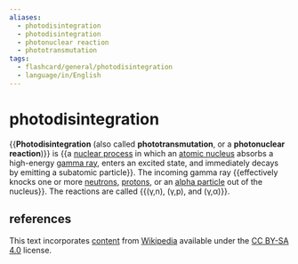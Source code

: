 ```yaml
---
aliases:
  - photodisintegration
  - photodisintegration
  - photonuclear reaction
  - phototransmutation
tags:
  - flashcard/general/photodisintegration
  - language/in/English
---
```


# photodisintegration

{{__Photodisintegration__ (also called __phototransmutation__, or a __photonuclear reaction__)}} is {{a [nuclear process](nuclear%20reaction.md) in which an [atomic nucleus](atomic%20nucleus.md) absorbs a high-energy [gamma ray](gamma%20ray.md), enters an excited state, and immediately decays by emitting a subatomic particle}}. The incoming gamma ray {{effectively knocks one or more [neutrons](neutron.md), [protons](proton.md), or an [alpha particle](alpha%20particle.md) out of the nucleus}}. The reactions are called {{(γ,n), (γ,p), and (γ,α)}}. <!--SR:!2024-08-18,15,290!2024-08-16,13,290!2024-08-16,13,290!2024-08-13,8,270-->

## references

This text incorporates [content](https://en.wikipedia.org/wiki/photodisintegration) from [Wikipedia](Wikipedia.md) available under the [CC BY-SA 4.0](https://creativecommons.org/licenses/by-sa/4.0/) license.
